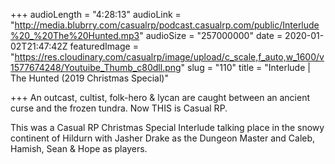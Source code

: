 +++
audioLength = "4:28:13"
audioLink = "http://media.blubrry.com/casualrp/podcast.casualrp.com/public/Interlude%20_%20The%20Hunted.mp3"
audioSize = "257000000"
date = 2020-01-02T21:47:42Z
featuredImage = "https://res.cloudinary.com/casualrp/image/upload/c_scale,f_auto,w_1600/v1577674248/Youtuibe_Thumb_c80dll.png"
slug = "110"
title = "Interlude | The Hunted (2019 Christmas Special)"

+++
An outcast, cultist, folk-hero & lycan are caught between an ancient curse and the frozen tundra. Now THIS is Casual RP.

This was a Casual RP Christmas Special Interlude talking place in the snowy continent of Hildurn with Jasher Drake as the Dungeon Master and Caleb, Hamish, Sean & Hope as players.